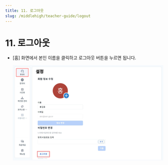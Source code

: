 ```yaml
---
title: 11. 로그아웃
slug: /middlehigh/teacher-guide/logout
---
```


# 11. 로그아웃

- \[홈] 화면에서 본인 이름을 클릭하고 로그아웃 버튼을 누르면 됩니다.

  ![](/img/teacher_2-11.jpg)
